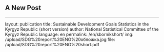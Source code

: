 ## A New Post
---
layout: publication
title: Sustainable Development Goals Statistics in the Kyrgyz Republic (short version)
author: National Statistical Committee of the Kyrgyz Republic
language: en
permalink: /en/sbornikshort/
img: /upload/SDG%20report%20ENG%20обложка.jpg
file: /upload/SDG%20report%20ENG%20short.pdf
